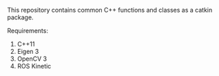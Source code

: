 This repository contains common C++ functions and classes as a catkin package. 

Requirements:
1. C++11
1. Eigen 3
1. OpenCV 3
1. ROS Kinetic
